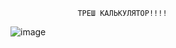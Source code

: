                    ТРЕШ КАЛЬКУЛЯТОР!!!!




![image](https://github.com/DanMurloc/CalcForAndroidTwo/assets/72932517/be8c996e-a55f-41fa-8815-78e8cc64de10)
